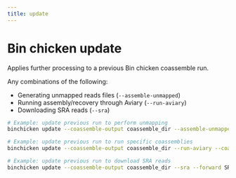 ```yaml
---
title: update
---
```


Bin chicken update
========

Applies further processing to a previous Bin chicken coassemble run.

Any combinations of the following:

- Generating unmapped reads files (`--assemble-unmapped`)
- Running assembly/recovery through Aviary (`--run-aviary`)
- Downloading SRA reads (`--sra`)

```bash
# Example: update previous run to perform unmapping
binchicken update --coassemble-output coassemble_dir --assemble-unmapped --forward reads_1.1.fq ... --reverse reads_1.2.fq ... --genomes genome_1.fna ...

# Example: update previous run to run specific coassemblies
binchicken update --coassemble-output coassemble_dir --run-aviary --coassemblies coassembly_0 ... --forward reads_1.1.fq ... --reverse reads_1.2.fq ... --genomes genome_1.fna ...

# Example: update previous run to download SRA reads
binchicken update --coassemble-output coassemble_dir --sra --forward SRA000001 ... --genomes genome_1.fna ...
```
